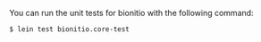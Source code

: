 You can run the unit tests for bionitio with the following command:
```
$ lein test bionitio.core-test
```
